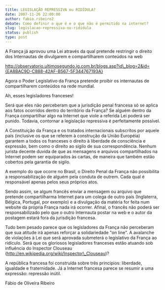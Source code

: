 ```yaml
---
title: LEGISLAÇÃO REPRESSIVA ou RIDÍDULA?
date: 2007-11-26 22:00:00
author: fabio.ribeiro2
debate: Como definir o que é e o que não é permitido na internet?
slug: legislacao-repressiva-ou-rididula
status: publish 
type: post
---
```


  

  

A França já aprovou uma Lei através da qual pretende restringir o direito dos Internautas de divulgarem e compartilharem conteúdos na web   

  

  

http://observatorio.ultimosegundo.ig.com.br/blogs.asp?id\_blog=2&id={EA8BAC9D-C888-42AF-B567-5F344767193A}  

  

  

Agora o Poder Legislativo da França pretende proibir os internautas de compartilharem conteúdos na rede mundial.  

  

  

Ah, esses legisladores franceses!   

  

  

Será que eles não perceberam que a jurisdição penal francesa só se aplica aos fatos ocorridos dentro do território da França? Se alguém dentro da França compartilhar algo na Internet que viole a referida Lei poderá ser punido. Todavia, contornar a legislação repressiva é perfeitamente possível.  

  

  

A Constituição da França e os tratados internacionais subscritos por aquele país (inclusive os que se referem à construção da União Européia) garantem a todos os franceses o direito à liberdade de consciência e expressão, bem como o direito ao sigilo de sua correspondência. Nenhum jurista decente duvida de que as mensagens e arquivos compartilhados na Internet podem ser equiparados às cartas, de maneira que também estão cobertos pela garantia de sigilo.  

  

  

A exemplo do que ocorre no Brasil, o Direito Penal da França não possibilita a responsabilização de alguém pela conduta de outrem. Cada qual é responsável apenas pelos seus próprios atos.  

  

  

Sendo assim, se algum francês enviar a mensagem ou arquivo que pretende compartilharma Internet para um colega de outro país (Inglaterra, Bélgica, Portugal, por exemplo) e a divulgação da matéria for feita num website da própria França nada irá ocorrer. Afinal, o francês não poderá ser responsabilizado pelo que o outro Internauta postar na web e o autor da postagem estará fora da jurisdição francesa.   

  

  

Tudo bem pesado parece que os legisladores da França não perceberam que sua atitude irá apenas reforçar a solidariedade "on line". A avalanche de violações à Lei que será aprovada submeterá o legislativo da França ao ridículo. Será que os gloriosos legisladores franceses estão atuando sob influência do Inspector Clouseau (http://en.wikipedia.org/wiki/Inspector\_Clouseau)?  

  

  

  

A república francesa foi construída sobre três princípios: liberdade, igualdade e fraternidade. Já a Internet francesa parece se resumir a uma expressão: repressão inútil.  

  

  

Fábio de Oliveira Ribeiro
